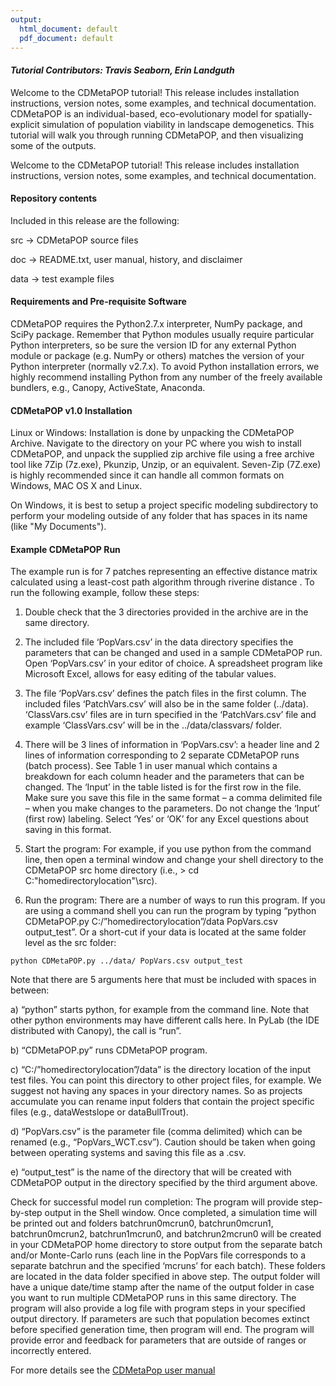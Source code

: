 ```yaml
---
output:
  html_document: default
  pdf_document: default
---
```

#### _Tutorial Contributors: Travis Seaborn, Erin Landguth_

Welcome to the CDMetaPOP tutorial! This release includes installation instructions, version notes, some examples, and technical documentation. CDMetaPOP is an individual-based, eco-evolutionary model for spatially-explicit simulation of population viability in landscape demogenetics. This tutorial will walk you through running CDMetaPOP, and then visualizing some of the outputs.
  
Welcome to the CDMetaPOP tutorial! This release includes installation instructions, version notes, some examples, and technical documentation. 
  
#### Repository contents
  
Included in this release are the following:

src -> CDMetaPOP source files

doc -> README.txt, user manual, history, and disclaimer

data -> test example files
  

#### Requirements and Pre-requisite Software

CDMetaPOP requires the Python2.7.x interpreter, NumPy package, and SciPy package. Remember that Python modules usually require particular Python interpreters, so be sure the version ID for any external Python module or package (e.g. NumPy or others) matches the version of your Python interpreter (normally v2.7.x). To avoid Python installation errors, we highly recommend installing Python from any number of the freely available bundlers, e.g., Canopy, ActiveState, Anaconda.

#### CDMetaPOP v1.0 Installation

Linux or Windows: Installation is done by unpacking the CDMetaPOP Archive. Navigate to the directory on your PC where you wish to install CDMetaPOP, and unpack the supplied zip archive file using a free archive tool like 7Zip (7z.exe), Pkunzip, Unzip, or an equivalent. Seven-Zip (7Z.exe) is highly recommended since it can handle all common formats on Windows, MAC OS X and Linux. 

On Windows, it is best to setup a project specific modeling subdirectory to perform your modeling outside of any folder that has spaces in its name (like "My Documents").

#### Example CDMetaPOP Run

The example run is for 7 patches representing an effective distance matrix calculated using a least-cost path algorithm through riverine distance . To run the following example, follow these steps:

1. Double check that the 3 directories provided in the archive are in the same directory. 

2. The included file ‘PopVars.csv’ in the data directory specifies the parameters that can be changed and used in a sample CDMetaPOP run. Open ‘PopVars.csv’ in your editor of choice. A spreadsheet program like Microsoft Excel, allows for easy editing of the tabular values.

3. The file ‘PopVars.csv’ defines the patch files in the first column. The included files ‘PatchVars.csv’ will also be in the same folder (../data). ‘ClassVars.csv’ files are in turn specified in the ‘PatchVars.csv’ file and example ‘ClassVars.csv’ will be in the ../data/classvars/ folder. 

4. There will be 3 lines of information in ‘PopVars.csv’: a header line and 2 lines of information corresponding to 2 separate CDMetaPOP runs (batch process). See Table 1 in user manual which contains a breakdown for each column header and the parameters that can be changed. The ‘Input’ in the table listed is for the first row in the file. Make sure you save this file in the same format – a comma delimited file – when you make changes to the parameters. Do not change the ‘Input’ (first row) labeling. Select ‘Yes’ or ‘OK’ for any Excel questions about saving in this format.

5. Start the program: For example, if you use python from the command line, then open a terminal window and change your shell directory to the CDMetaPOP src home directory (i.e., > cd C:\"homedirectorylocation"\src). 

6. Run the program: There are a number of ways to run this program. If you are using a command shell you can run the program by typing “python CDMetaPOP.py C:/”homedirectorylocation”/data PopVars.csv output_test”. Or a short-cut if your data is located at the same folder level as the src folder: 

```shell
python CDMetaPOP.py ../data/ PopVars.csv output_test
```
Note that there are 5 arguments here that must be included with spaces in between: 

a)	“python” starts python, for example from the command line. Note that other python environments may have different calls here. In PyLab (the IDE distributed with Canopy), the call is “run”. 

b)	“CDMetaPOP.py” runs CDMetaPOP program.

c) “C:/”homedirectorylocation”/data” is the directory location of the input test files. You can point this directory to other project files, for example. We suggest not having any spaces in your directory names. So as projects accumulate you can rename input folders that contain the project specific files (e.g., dataWestslope or dataBullTrout).

d) “PopVars.csv” is the parameter file (comma delimited) which can be renamed (e.g., “PopVars_WCT.csv”). Caution should be taken when going between operating systems and saving this file as a .csv.

e) “output_test” is the name of the directory that will be created with CDMetaPOP output in the directory specified by the third argument above.

Check for successful model run completion: The program will provide step-by-step output in the Shell window. Once completed, a simulation time will be printed out and folders batchrun0mcrun0, batchrun0mcrun1, batchrun0mcrun2, batchrun1mcrun0, and batchrun2mcrun0 will be created in your CDMetaPOP home directory to store output from the separate batch and/or Monte-Carlo runs (each line in the PopVars file corresponds to a separate batchrun and the specified ‘mcruns’ for each batch). These folders are located in the data folder specified in above step. The output folder will have a unique date/time stamp after the name of the output folder in case you want to run multiple CDMetaPOP runs in this same directory. The program will also provide a log file with program steps in your specified output directory. If parameters are such that population becomes extinct before specified generation time, then program will end. The program will provide error and feedback for parameters that are outside of ranges or incorrectly entered.


For more details see the [CDMetaPop user manual](https://github.com/ComputationalEcologyLab/CDMetaPOP/blob/master/doc/cdmetapop_usermanual.docx)
